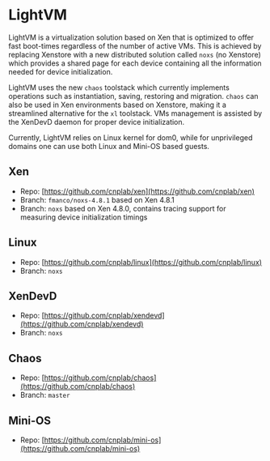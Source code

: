 # LightVM
LightVM is a virtualization solution based on Xen that is optimized to offer fast boot-times regardless of the number of active VMs. This is achieved by replacing Xenstore with a new distributed solution called ``noxs`` (no Xenstore) which provides a shared page for each device containing all the information needed for device initialization.

LightVM uses the new ``chaos`` toolstack which currently implements operations such as instantiation, saving, restoring and migration. ``chaos`` can also be used in Xen environments based on Xenstore, making it a streamlined alternative for the ``xl`` toolstack. VMs management is assisted by the XenDevD daemon for proper device initialization.

Currently, LightVM relies on Linux kernel for dom0, while for unprivileged domains one can use both Linux and Mini-OS based guests.

## Xen
* Repo: [https://github.com/cnplab/xen](https://github.com/cnplab/xen)
* Branch: ``fmanco/noxs-4.8.1`` based on Xen 4.8.1
* Branch: ``noxs`` based on Xen 4.8.0, contains tracing support for measuring device initialization timings

## Linux
* Repo: [https://github.com/cnplab/linux](https://github.com/cnplab/linux)
* Branch: ``noxs``

## XenDevD
* Repo: [https://github.com/cnplab/xendevd](https://github.com/cnplab/xendevd)
* Branch: ``noxs``

## Chaos
* Repo: [https://github.com/cnplab/chaos](https://github.com/cnplab/chaos)
* Branch: ``master``

## Mini-OS
* Repo: [https://github.com/cnplab/mini-os](https://github.com/cnplab/mini-os)
